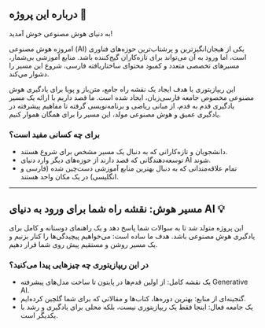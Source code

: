 ## درباره این پروژه 🤖

به دنیای هوش مصنوعی خوش آمدید!

امروزه هوش مصنوعی (AI) یکی از هیجان‌انگیزترین و پرشتاب‌ترین حوزه‌های فناوری است، اما ورود به آن می‌تواند برای تازه‌کاران گیج‌کننده باشد. منابع آموزشی بی‌شمار، مسیرهای تخصصی متعدد و کمبود محتوای ساختاریافته فارسی، شروع این مسیر را دشوار می‌کند.

این ریپازیتوری با هدف ایجاد یک نقشه راه جامع، متن‌باز و پویا برای یادگیری هوش مصنوعی مخصوص جامعه فارسی‌زبان، ایجاد شده است. ما قصد داریم با ارائه یک مسیر یادگیری قدم به قدم، از مبانی ریاضی و برنامه‌نویسی گرفته تا مفاهیم پیشرفته در یادگیری عمیق و هوش مصنوعی مولد، این مسیر را برای همگان هموار کنیم.

### برای چه کسانی مفید است؟
- دانشجویان و تازه‌کارانی که به دنبال یک مسیر مشخص برای شروع هستند.  
- توسعه‌دهندگانی که قصد دارند از حوزه‌های دیگر وارد دنیای AI شوند.  
- تمام علاقه‌مندانی که به دنبال بهترین منابع آموزشی دست‌چین شده (فارسی و انگلیسی) در یک مکان واحد هستند.

---

## مسیر هوش: نقشه راه شما برای ورود به دنیای AI 💡

این پروژه متولد شد تا به سوالات شما پاسخ دهد و یک راهنمای دوستانه و کامل برای یادگیری هوش مصنوعی باشد. هدف ما ساده است: می‌خواهیم پیچیدگی‌ها را کنار بزنیم و یک مسیر روشن و مستقیم پیش روی شما قرار دهیم.

### در این ریپازیتوری چه چیزهایی پیدا می‌کنید؟
- یک نقشه کامل: از اولین قدم‌ها در پایتون تا ساخت مدل‌های پیشرفته Generative AI.  
- گنجینه‌ای از منابع: بهترین دوره‌ها، کتاب‌ها و مقالاتی که برای شما گلچین کرده‌ایم.  
- یک جامعه فعال: اینجا فقط یک ریپازیتوری نیست، بلکه محلی برای یادگیری و رشد با یکدیگر است.

